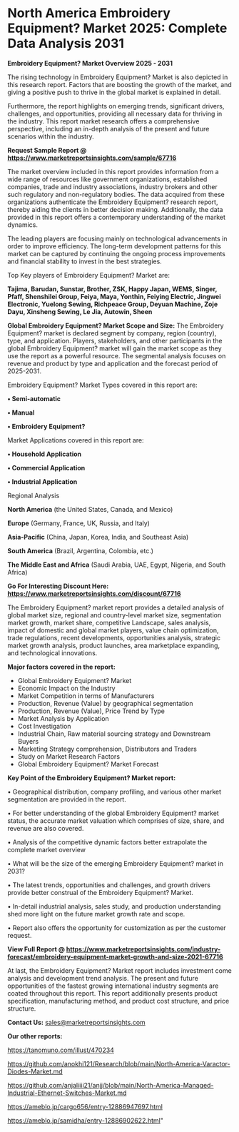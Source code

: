 # North America Embroidery Equipment? Market 2025: Complete Data Analysis 2031

<Strong> Embroidery Equipment? Market Overview 2025 - 2031</strong>

The rising technology in Embroidery Equipment? Market is also depicted in this research report. Factors that are boosting the growth of the market, and giving a positive push to thrive in the global market is explained in detail.

Furthermore, the report highlights on emerging trends, significant drivers, challenges, and opportunities, providing all necessary data for thriving in the industry. This report market research offers a comprehensive perspective, including an in-depth analysis of the present and future scenarios within the industry.

<strong>Request Sample Report @ <a href=https://www.marketreportsinsights.com/sample/67716>https://www.marketreportsinsights.com/sample/67716</a></strong>

The market overview included in this report provides information from a wide range of resources like government organizations, established companies, trade and industry associations, industry brokers and other such regulatory and non-regulatory bodies. The data acquired from these organizations authenticate the Embroidery Equipment? research report, thereby aiding the clients in better decision making. Additionally, the data provided in this report offers a contemporary understanding of the market dynamics.

The leading players are focusing mainly on technological advancements in order to improve efficiency. The long-term development patterns for this market can be captured by continuing the ongoing process improvements and financial stability to invest in the best strategies.

Top Key players of Embroidery Equipment? Market are:

<strong>Tajima, Barudan, Sunstar, Brother, ZSK, Happy Japan, WEMS, Singer, Pfaff, Shenshilei Group, Feiya, Maya, Yonthin, Feiying Electric, Jingwei Electronic, Yuelong Sewing, Richpeace Group, Deyuan Machine, Zoje Dayu, Xinsheng Sewing, Le Jia, Autowin, Sheen</strong>

<strong><b>Global Embroidery Equipment? Market Scope and Size:</b></strong>
The Embroidery Equipment? market is declared segment by company, region (country), type, and application. Players, stakeholders, and other participants in the global Embroidery Equipment? market will gain the market scope as they use the report as a powerful resource. The segmental analysis focuses on revenue and product by type and application and the forecast period of 2025-2031.

Embroidery Equipment? Market Types covered in this report are:

<strong>• Semi-automatic

• Manual

• Embroidery Equipment?</strong>

Market Applications covered in this report are:

<strong>• Household Application

• Commercial Application

• Industrial Application</strong> 

Regional Analysis

<strong>North America</strong> (the United States, Canada, and Mexico)

<strong>Europe</strong> (Germany, France, UK, Russia, and Italy)

<strong>Asia-Pacific</strong> (China, Japan, Korea, India, and Southeast Asia)

<strong>South America</strong> (Brazil, Argentina, Colombia, etc.)

<strong>The Middle East and Africa</strong> (Saudi Arabia, UAE, Egypt, Nigeria, and South Africa)

<strong>Go For Interesting Discount Here: <a href=https://www.marketreportsinsights.com/discount/67716>https://www.marketreportsinsights.com/discount/67716</a></strong>

The Embroidery Equipment? market report provides a detailed analysis of global market size, regional and country-level market size, segmentation market growth, market share, competitive Landscape, sales analysis, impact of domestic and global market players, value chain optimization, trade regulations, recent developments, opportunities analysis, strategic market growth analysis, product launches, area marketplace expanding, and technological innovations.

<strong><b>Major factors covered in the report:</b></strong>
<ul>
  <li>Global Embroidery Equipment? Market </li>
  <li>Economic Impact on the Industry</li>
  <li>Market Competition in terms of Manufacturers</li>
  <li>Production, Revenue (Value) by geographical segmentation</li>
  <li>Production, Revenue (Value), Price Trend by Type</li>
  <li>Market Analysis by Application</li>
  <li>Cost Investigation</li>
  <li>Industrial Chain, Raw material sourcing strategy and Downstream Buyers</li>
  <li>Marketing Strategy comprehension, Distributors and Traders</li>
  <li>Study on Market Research Factors</li>
  <li>Global Embroidery Equipment? Market Forecast</li>
</ul>

<strong><b>Key Point of the Embroidery Equipment? Market report:</b></strong>

• Geographical distribution, company profiling, and various other market segmentation are provided in the report.

• For better understanding of the global Embroidery Equipment? market status, the accurate market valuation which comprises of size, share, and revenue are also covered.

• Analysis of the competitive dynamic factors better extrapolate the complete market overview

• What will be the size of the emerging Embroidery Equipment? market in 2031?

• The latest trends, opportunities and challenges, and growth drivers provide better construal of the Embroidery Equipment? Market.

• In-detail industrial analysis, sales study, and production understanding shed more light on the future market growth rate and scope.

• Report also offers the opportunity for customization as per the customer request.

<strong><b>View Full Report @ <a href=https://www.marketreportsinsights.com/industry-forecast/embroidery-equipment-market-growth-and-size-2021-67716>https://www.marketreportsinsights.com/industry-forecast/embroidery-equipment-market-growth-and-size-2021-67716</a></b></strong>


At last, the Embroidery Equipment? Market report includes investment come analysis and development trend analysis. The present and future opportunities of the fastest growing international industry segments are coated throughout this report. This report additionally presents product specification, manufacturing method, and product cost structure, and price structure.

<strong>Contact Us:</strong>
sales@marketreportsinsights.com

<strong>Our other reports:</strong>

<a href=https://tanomuno.com/illust/470234>https://tanomuno.com/illust/470234</a>

<a href=https://github.com/anokhi121/Research/blob/main/North-America-Varactor-Diodes-Market.md>https://github.com/anokhi121/Research/blob/main/North-America-Varactor-Diodes-Market.md</a>

<a href=https://github.com/anjaliiii21/anjj/blob/main/North-America-Managed-Industrial-Ethernet-Switches-Market.md>https://github.com/anjaliiii21/anjj/blob/main/North-America-Managed-Industrial-Ethernet-Switches-Market.md</a>

<a href=https://ameblo.jp/cargo656/entry-12886947697.html>https://ameblo.jp/cargo656/entry-12886947697.html</a>

<a href=https://ameblo.jp/samidha/entry-12886902622.html>https://ameblo.jp/samidha/entry-12886902622.html</a>"

